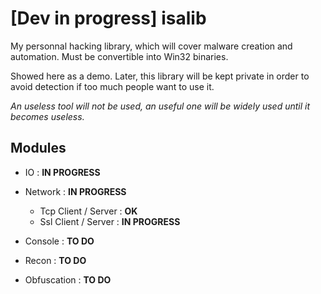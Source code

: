 # **[Dev in progress] isalib**
 My personnal hacking library, which will cover malware creation and automation. 
 Must be convertible into Win32 binaries.
 
 Showed here as a demo. 
 Later, this library will be kept private in order to avoid detection if too much people want to use it.
 
 *An useless tool will not be used, an useful one will be widely used until it becomes useless.*

## Modules

* IO : **IN PROGRESS**

* Network : **IN PROGRESS**
  * Tcp Client / Server : **OK**
  * Ssl Client / Server : **IN PROGRESS**

* Console : **TO DO**

* Recon : **TO DO**

* Obfuscation : **TO DO**
